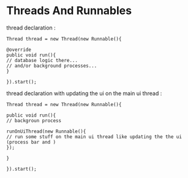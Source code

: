 # Threads And Runnables




thread declaration :


```
Thread thread = new Thread(new Runnable(){

@override
public void run(){
// database logic there...
// and/or background processes...
}

}).start();

```

thread declaration with updating the ui on the main ui thread :


```
Thread thread = new Thread(new Runnable(){

public void run(){
// backgroun process

runOnUiThread(new Runnable(){
// run some stuff on the main ui thread like updating the the ui (process bar and )
});

}

}).start();

```

